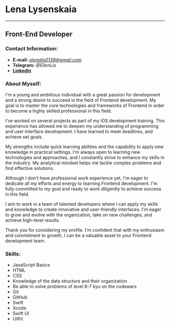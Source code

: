 # Lena Lysenskaia
*****
## Front-End Developer
### Contact Information:
* **E-mail:** *elenalis0139@gmail.com*
* **Telegram:** *@EllenLis*
* **[LinkedIn](https://www.linkedin.com/in/lena-lysenskaia-it/)**

### About Myself:
I'm a young and ambitious individual with a great passion for development and a strong desire to succeed in the field of Frontend development. My goal is to master the core technologies and frameworks of Frontend in order to become a highly skilled professional in this field.

I've worked on several projects as part of my iOS development training. This experience has allowed me to deepen my understanding of programming and user interface development. I have learned to meet deadlines, and achieve set goals.

My strengths include quick learning abilities and the capability to apply new knowledge in practical settings. I'm always open to learning new technologies and approaches, and I constantly strive to enhance my skills in the industry. My analytical mindset helps me tackle complex problems and find effective solutions.

Although I don't have professional work experience yet, I'm eager to dedicate all my efforts and energy to learning Frontend development. I'm fully committed to my goal and ready to work diligently to achieve success in this field.

I aim to work in a team of talented developers where I can apply my skills and knowledge to create innovative and user-friendly interfaces. I'm eager to grow and evolve with the organization, take on new challenges, and achieve high-level results.

Thank you for considering my profile. I'm confident that with my enthusiasm and commitment to growth, I can be a valuable asset to your Frontend development team.

### Skills:
* JavaScript Basics
* HTML
* CSS
* Knowledge of the data structure and their organization
* Be able to solve problems of level 8-7 kyu on the codewars
* Git
* GitHub
* Swift
* Xcode
* Swift UI
* UIKit
